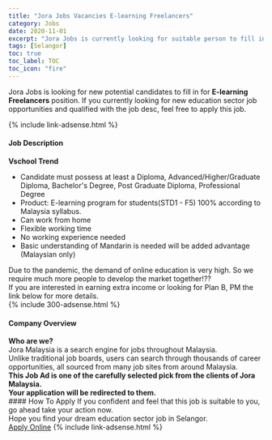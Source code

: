 ```yaml
---
title: "Jora Jobs Vacancies E-learning Freelancers" 
category: Jobs 
date: 2020-11-01 
excerpt: "Jora Jobs is currently looking for suitable person to fill in the E-learning Freelancers which positioned at Selangor" 
tags: [Selangor] 
toc: true 
toc_label: TOC 
toc_icon: "fire" 
--- 
```


<p>Jora Jobs is looking for new potential candidates to fill in for <b>E-learning Freelancers</b> position. If you currently looking for new education sector job opportunities and qualified with the job desc, feel free to apply this job.
</p>{% include link-adsense.html %} 
<div><div><h4>Job Description</h4></div><div><div><span><div><div><strong>Vschool Trend</strong></div><ul><li>Candidate must possess at least a Diploma, Advanced/Higher/Graduate Diploma, Bachelor's Degree, Post Graduate Diploma, Professional Degree</li><li>Product: E-learning program for students(STD1 - F5) 100% according to Malaysia syllabus.</li><li>Can work from home</li><li>Flexible working time</li><li>No working experience needed</li><li>Basic understanding of Mandarin is needed will be added advantage (Malaysian only)</li></ul><div>Due to the pandemic, the demand of online education is very high. So we require much more people to develop the market together!??</div><div>If you are interested in earning extra income or looking for Plan B, PM the link below for more details.</div></div></span></div></div></div> 
{% include 300-adsense.html %} 
<div><div><h4>Company Overview</h4></div><div><div><span><div><div>
<strong>Who are we?</strong></div>
<div>
	Jora Malaysia is a search engine for jobs throughout Malaysia.<br>
	Unlike traditional job boards, users can search through thousands of career opportunities, all sourced from many job sites from around Malaysia.&#160;</div>
<div>
<div>
<strong>This Job Ad is one of the carefully selected pick from the clients of Jora Malaysia.</strong></div>
<div>
<strong>Your application will be redirected to them.</strong></div>
</div></div></span></div></div></div> 
#### How To Apply 
If you confident and feel that this job is suitable to you, go ahead take your action now. <br/> 
Hope you find your dream education sector job in Selangor. <br/> 
<a href="https://www.jobstreet.com.my/en/job/e-learning-freelancers-4415090?jobId=jobstreet-my-job-4415090&sectionRank=4&token=0~cab17937-d37c-4099-b802-27dc017a4894&fr=SRP%20View%20In%20New%20Ta" class="btn btn--info" target="_blank" rel="nofollow noopenner">Apply Online</a> 
{% include link-adsense.html %} 